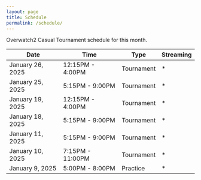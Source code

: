 ```yaml
---
layout: page
title: Schedule
permalink: /schedule/
---
```


Overwatch2 Casual Tournament schedule for this month.

| Date    | Time | Type | Streaming |
| -------- | ------- |  -------- | ------- |
| January 26, 2025 | 12:15PM - 4:00PM     | Tournament | * |
| January 25, 2025 | 5:15PM - 9:00PM     | Tournament | * |
| January 19, 2025 | 12:15PM - 4:00PM     | Tournament | * |
| January 18, 2025 | 5:15PM - 9:00PM     | Tournament | * |
| January 11, 2025 | 5:15PM - 9:00PM     | Tournament | * |
| January 10, 2025  | 7:15PM - 11:00PM    | Tournament | * |
| January 9, 2025  | 5:00PM - 8:00PM    | Practice | * |
